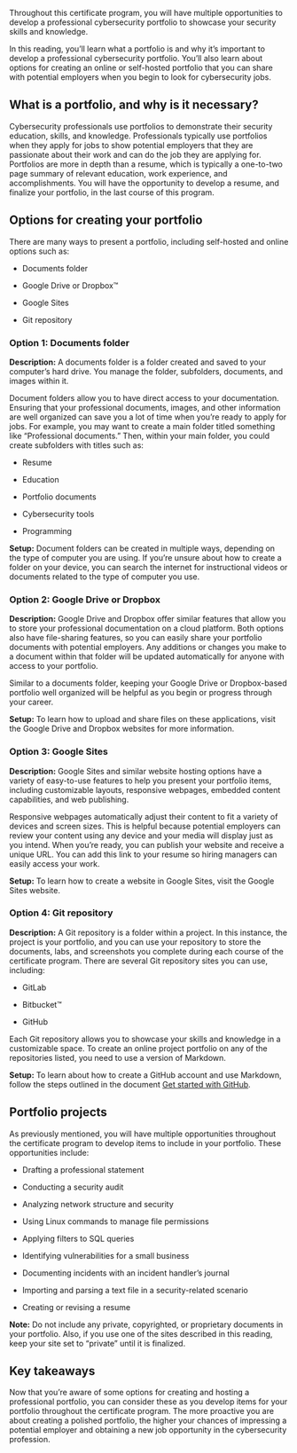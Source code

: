 Throughout this certificate program, you will have multiple opportunities to develop a professional cybersecurity portfolio to showcase your security skills and knowledge.

In this reading, you’ll learn what a portfolio is and why it’s important to develop a professional cybersecurity portfolio. You’ll also learn about options for creating an online or self-hosted portfolio that you can share with potential employers when you begin to look for cybersecurity jobs.

## What is a portfolio, and why is it necessary?

Cybersecurity professionals use portfolios to demonstrate their security education, skills, and knowledge. Professionals typically use portfolios when they apply for jobs to show potential employers that they are passionate about their work and can do the job they are applying for. Portfolios are more in depth than a resume, which is typically a one-to-two page summary of relevant education, work experience, and accomplishments. You will have the opportunity to develop a resume, and finalize your portfolio, in the last course of this program. 

## Options for creating your portfolio 

There are many ways to present a portfolio, including self-hosted and online options such as:

- Documents folder
    
- Google Drive or Dropbox™
    
- Google Sites
    
- Git repository
    

### **Option 1: Documents folder**

**Description:** A documents folder is a folder created and saved to your computer’s hard drive. You manage the folder, subfolders, documents, and images within it. 

Document folders allow you to have direct access to your documentation. Ensuring that your professional documents, images, and other information are well organized can save you a lot of time when you’re ready to apply for jobs. For example, you may want to create a main folder titled something like “Professional documents.” Then, within your main folder, you could create subfolders with titles such as:

- Resume
    
- Education
    
- Portfolio documents
    
- Cybersecurity tools
    
- Programming 
    

**Setup:** Document folders can be created in multiple ways, depending on the type of computer you are using. If you’re unsure about how to create a folder on your device, you can search the internet for instructional videos or documents related to the type of computer you use.

### **Option 2: Google Drive or Dropbox**

**Description:** Google Drive and Dropbox offer similar features that allow you to store your professional documentation on a cloud platform. Both options also have file-sharing features, so you can easily share your portfolio documents with potential employers. Any additions or changes you make to a document within that folder will be updated automatically for anyone with access to your portfolio.

Similar to a documents folder, keeping your Google Drive or Dropbox-based portfolio well organized will be helpful as you begin or progress through your career.

**Setup:** To learn how to upload and share files on these applications, visit the Google Drive and Dropbox websites for more information.  

### **Option 3: Google Sites**

**Description:** Google Sites and similar website hosting options have a variety of easy-to-use features to help you present your portfolio items, including customizable layouts, responsive webpages, embedded content capabilities, and web publishing.

Responsive webpages automatically adjust their content to fit a variety of devices and screen sizes. This is helpful because potential employers can review your content using any device and your media will display just as you intend. When you’re ready, you can publish your website and receive a unique URL. You can add this link to your resume so hiring managers can easily access your work.

**Setup:** To learn how to create a website in Google Sites, visit the Google Sites website.  

### **Option 4: Git repository**

**Description:** A Git repository is a folder within a project. In this instance, the project is your portfolio, and you can use your repository to store the documents, labs, and screenshots you complete during each course of the certificate program. There are several Git repository sites you can use, including:

- GitLab
    
- Bitbucket™
    
- GitHub
    

Each Git repository allows you to showcase your skills and knowledge in a customizable space. To create an online project portfolio on any of the repositories listed, you need to use a version of Markdown.  

**Setup:** To learn about how to create a GitHub account and use Markdown, follow the steps outlined in the document [Get started with GitHub](https://docs.google.com/document/d/13nqRTU4H14NFytodh_tbafXthjNRD7aWU_4Cjq7pKG8/template/preview#heading=h.m08l38wqbrm0).

## Portfolio projects

As previously mentioned, you will have multiple opportunities throughout the certificate program to develop items to include in your portfolio. These opportunities include:

- Drafting a professional statement
    
- Conducting a security audit
    
- Analyzing network structure and security
    
- Using Linux commands to manage file permissions
    
- Applying filters to SQL queries
    
- Identifying vulnerabilities for a small business
    
- Documenting incidents with an incident handler’s journal 
    
- Importing and parsing a text file in a security-related scenario
    
- Creating or revising a resume
    

**Note:** Do not include any private, copyrighted, or proprietary documents in your portfolio. Also, if you use one of the sites described in this reading, keep your site set to “private” until it is finalized.

## Key takeaways

Now that you’re aware of some options for creating and hosting a professional portfolio, you can consider these as you develop items for your portfolio throughout the certificate program. The more proactive you are about creating a polished portfolio, the higher your chances of impressing a potential employer and obtaining a new job opportunity in the cybersecurity profession.